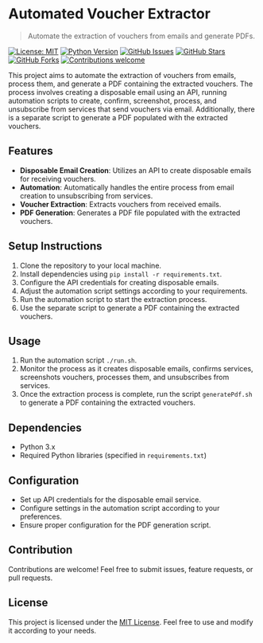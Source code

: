 # Automated Voucher Extractor

> Automate the extraction of vouchers from emails and generate PDFs.

[![License: MIT](https://img.shields.io/badge/License-MIT-yellow.svg)](https://opensource.org/licenses/MIT)
[![Python Version](https://img.shields.io/badge/python-3.x-blue.svg)](https://www.python.org/downloads/)
[![GitHub Issues](https://img.shields.io/github/issues/AAP9002/Voucher-Extractor.svg)](https://github.com/AAP9002/Voucher-Extractor/issues)
[![GitHub Stars](https://img.shields.io/github/stars/AAP9002/Voucher-Extractor.svg)](https://github.com/AAP9002/Voucher-Extractor/stargazers)
[![GitHub Forks](https://img.shields.io/github/forks/AAP9002/Voucher-Extractor.svg)](https://github.com/AAP9002/Voucher-Extractor/network)
[![Contributions welcome](https://img.shields.io/badge/contributions-welcome-orange.svg)](CONTRIBUTING.md)

This project aims to automate the extraction of vouchers from emails, process them, and generate a PDF containing the extracted vouchers. The process involves creating a disposable email using an API, running automation scripts to create, confirm, screenshot, process, and unsubscribe from services that send vouchers via email. Additionally, there is a separate script to generate a PDF populated with the extracted vouchers.

## Features

- **Disposable Email Creation**: Utilizes an API to create disposable emails for receiving vouchers.
- **Automation**: Automatically handles the entire process from email creation to unsubscribing from services.
- **Voucher Extraction**: Extracts vouchers from received emails.
- **PDF Generation**: Generates a PDF file populated with the extracted vouchers.

## Setup Instructions

1. Clone the repository to your local machine.
2. Install dependencies using `pip install -r requirements.txt`.
3. Configure the API credentials for creating disposable emails.
4. Adjust the automation script settings according to your requirements.
5. Run the automation script to start the extraction process.
6. Use the separate script to generate a PDF containing the extracted vouchers.

## Usage

1. Run the automation script `./run.sh`.
2. Monitor the process as it creates disposable emails, confirms services, screenshots vouchers, processes them, and unsubscribes from services.
3. Once the extraction process is complete, run the script `generatePdf.sh` to generate a PDF containing the extracted vouchers.

## Dependencies

- Python 3.x
- Required Python libraries (specified in `requirements.txt`)

## Configuration

- Set up API credentials for the disposable email service.
- Configure settings in the automation script according to your preferences.
- Ensure proper configuration for the PDF generation script.

## Contribution

Contributions are welcome! Feel free to submit issues, feature requests, or pull requests.

## License

This project is licensed under the [MIT License](LICENSE). Feel free to use and modify it according to your needs.
